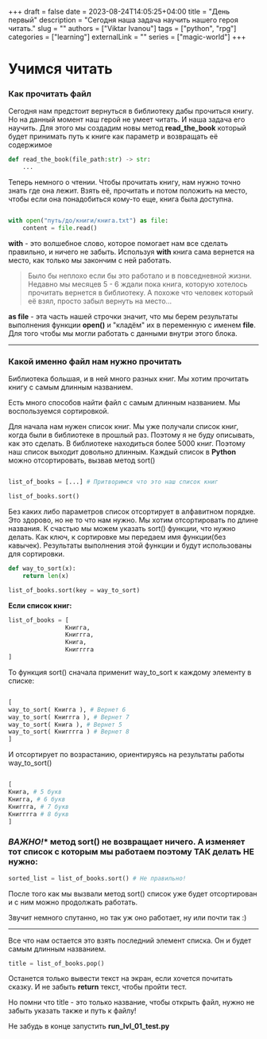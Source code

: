 +++ 
draft = false
date = 2023-08-24T14:05:25+04:00
title = "День первый"
description = "Сегодня наша задача научить нашего героя читать."
slug = ""
authors = ["Viktar Ivanou"]
tags = ["python", "rpg"]
categories = ["learning"]
externalLink = ""
series = ["magic-world"]
+++

# Учимся читать

### Как прочитать файл

Сегодня нам предстоит вернуться в библиотеку дабы прочиться книгу. Но на данный момент наш герой не умеет читать. И наша задача его научить. Для этого мы создадим новы метод **read_the_book** который будет принимать путь к книге как параметр и возвращать её содержимое

```python
def read_the_book(file_path:str) -> str:
    ...
```

Теперь немного о чтении. Чтобы прочитать книгу, нам нужно точно знать где она лежит. Взять её, прочитать и потом положить на место, чтобы если она понадобиться кому-то еще, книга была доступна.

```python

with open("путь/до/книги/книга.txt") as file:
    content = file.read()

```

**with** - это волшебное слово, которое помогает нам все сделать правильно, и ничего не забыть. Используя **with** книга сама вернется на место, как только мы закончим с ней работать. 

>Было бы неплохо если бы это работало и в повседневной жизни. Недавно мы месяцев 5 - 6 ждали пока книга, которую хотелось прочитать вернется в библиотеку. А похоже что человек который её взял, просто забыл вернуть на место...

**as file** - эта часть нашей строчки значит, что мы берем результаты выполнения функции **open()** и "кладём" их в переменную с именем **file**. Для того чтобы мы могли работать с данными внутри этого блока. 

---

### Какой именно файл нам нужно прочитать

Библиотека большая, и в ней много разных книг. Мы хотим прочитать книгу с самым длинным названием.

Есть много способов найти файл с самым длинным названием. Мы воспользуемся сортировкой.

Для начала нам нужен список книг. Мы уже получали список книг, когда были в библиотеке в прошлый раз. Поэтому я не буду описывать, как это сделать. В библиотеке находиться более 5000 книг. Поэтому наш список выходит довольно длинным. Каждый список в **Python** можно отсортировать, вызвав метод sort()

```python

list_of_books = [...] # Притворимся что это наш список книг

list_of_books.sort()

```

Без каких либо параметров список отсортирует в алфавитном порядке. Это здорово, но не то что нам нужно. Мы хотим отсортировать по длине названия. К счастью мы можем указать sort() функции, что нужно делать. Как ключ, к сортировке мы передаем имя функции(без кавычек). Результаты выполнения этой функции и будут использованы для сортировки. 

```python
def way_to_sort(x):
    return len(x)

list_of_books.sort(key = way_to_sort)

```

**Если список книг:**
```python
list_of_books = [
                Книгга,
                Книггга,
                Книга,
                Книгггга
]
```
То функция sort() сначала применит way_to_sort к каждому элементу в списке:
```python

[
way_to_sort( Книгга ), # Вернет 6
way_to_sort( Книггга ), # Вернет 7
way_to_sort( Книга ), # Вернет 5
way_to_sort( Книгггга ) # Вернет 8
]

```
И отсортирует по возрастанию, ориентируясь на результаты работы way_to_sort()
```python

[
Книга, # 5 букв
Книгга, # 6 букв
Книггга, # 7 букв
Книгггга # 8 букв
]

```
### *ВАЖНО!** метод sort() не возвращает ничего. А изменяет тот список с которым мы работаем поэтому **ТАК** делать **НЕ** нужно:

```python
sorted_list = list_of_books.sort() # Не правильно!
```

После того как мы вызвали метод sort() список уже будет отсортирован и с ним можно продолжать работать.


Звучит немного спутанно, но так уж оно работает, ну или почти так :) 

---

Все что нам остается это взять последний элемент списка. Он и будет самым длинным названием.

```python
title = list_of_books.pop()
```

Останется только вывести текст на экран, если хочется почитать сказку. И не забыть **return** текст, чтобы пройти тест.

Но помни что title - это только название, чтобы открыть файл, нужно не забыть указать также и путь к файлу!

Не забудь в конце запустить **run_lvl_01_test.py**
